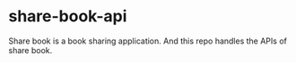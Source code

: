# share-book-api
Share book is a book sharing application. And this repo handles the APIs of share book.
